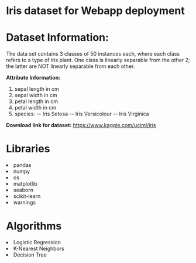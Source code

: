 # Iris dataset for Webapp deployment 

# Dataset Information:

The data set contains 3 classes of 50 instances each, where each class refers to a type of iris plant. One class is linearly separable from the other 2; the latter are NOT linearly separable from each other.

**Attribute Information:**

1. sepal length in cm
2. sepal width in cm
3. petal length in cm
4. petal width in cm
5. species: -- Iris Setosa -- Iris Versicolour -- Iris Virginica

**Download link for dataset:** https://www.kaggle.com/uciml/iris

# Libraries

<li>pandas
<li>numpy
<li>os
<li>matplotlib
<li>seaborn
<li>scikit-learn
<li>warnings

# Algorithms

<li>Logistic Regression
<li>K-Nearest Neighbors
<li>Decision Tree
